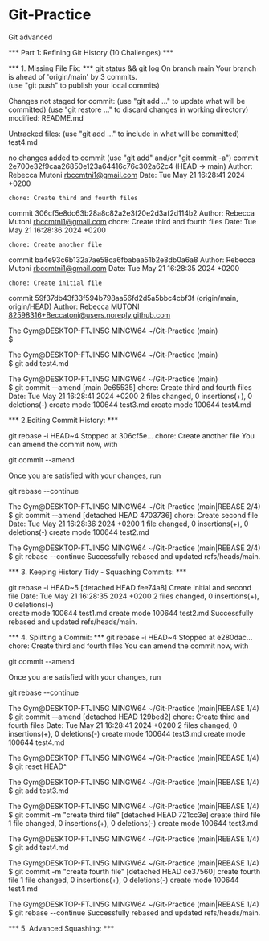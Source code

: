 # Git-Practice
Git advanced

***  Part 1: Refining Git History (10 Challenges) ***

***  1. Missing File Fix: ***
 git status && git log
On branch main
Your branch is ahead of 'origin/main' by 3 commits.       
  (use "git push" to publish your local commits)

Changes not staged for commit:
  (use "git add <file>..." to update what will be committed)
  (use "git restore <file>..." to discard changes in working directory)
        modified:   README.md

Untracked files:
  (use "git add <file>..." to include in what will be committed)
        test4.md

no changes added to commit (use "git add" and/or "git commit -a")
commit 2e700e32f9caa26850e123a64416c76c302a62c4 (HEAD -> main)
Author: Rebecca Mutoni <rbccmtni1@gmail.com>
Date:   Tue May 21 16:28:41 2024 +0200

    chore: Create third and fourth files

commit 306cf5e8dc63b28a8c82a2e3f20e2d3af2d114b2
Author: Rebecca Mutoni <rbccmtni1@gmail.com>
chore: Create third and fourth files
Date:   Tue May 21 16:28:36 2024 +0200

    chore: Create another file

commit ba4e93c6b132a7ae58ca6fbabaa51b2e8db0a6a8
Author: Rebecca Mutoni <rbccmtni1@gmail.com>
Date:   Tue May 21 16:28:35 2024 +0200

    chore: Create initial file

commit 59f37db43f33f594b798aa56fd2d5a5bbc4cbf3f (origin/main, origin/HEAD)
Author: Rebecca MUTONI <82598316+Beccatoni@users.noreply.github.com>

The Gym@DESKTOP-FTJIN5G MINGW64 ~/Git-Practice (main)     
$

The Gym@DESKTOP-FTJIN5G MINGW64 ~/Git-Practice (main)     
$ git add test4.md

The Gym@DESKTOP-FTJIN5G MINGW64 ~/Git-Practice (main)     
$ git commit --amend
[main 0e65535] chore: Create third and fourth files
 Date: Tue May 21 16:28:41 2024 +0200
 2 files changed, 0 insertions(+), 0 deletions(-)
 create mode 100644 test3.md
 create mode 100644 test4.md


*** 2.Editing Commit History:  ***

 git rebase -i HEAD~4
Stopped at 306cf5e...  chore: Create another file
You can amend the commit now, with

  git commit --amend

Once you are satisfied with your changes, run

  git rebase --continue

The Gym@DESKTOP-FTJIN5G MINGW64 ~/Git-Practice (main|REBASE 2/4)
$ git commit --amend
[detached HEAD 4703736] chore: Create second file
 Date: Tue May 21 16:28:36 2024 +0200
 1 file changed, 0 insertions(+), 0 deletions(-)
 create mode 100644 test2.md

The Gym@DESKTOP-FTJIN5G MINGW64 ~/Git-Practice (main|REBASE 2/4)
$ git rebase --continue
Successfully rebased and updated refs/heads/main.


*** 3. Keeping History Tidy - Squashing Commits:   ***

 git rebase -i HEAD~5
[detached HEAD fee74a8] Create initial and second file
 Date: Tue May 21 16:28:35 2024 +0200
 2 files changed, 0 insertions(+), 0 deletions(-)     
 create mode 100644 test1.md
 create mode 100644 test2.md
Successfully rebased and updated refs/heads/main.


***  4. Splitting a Commit:    ***
git rebase -i HEAD~4
Stopped at e280dac...  chore: Create third and fourth files
You can amend the commit now, with

  git commit --amend

Once you are satisfied with your changes, run

  git rebase --continue

The Gym@DESKTOP-FTJIN5G MINGW64 ~/Git-Practice (main|REBASE 1/4)
$ git commit --amend
[detached HEAD 129bed2] chore: Create third and fourth files
 Date: Tue May 21 16:28:41 2024 +0200
 2 files changed, 0 insertions(+), 0 deletions(-)
 create mode 100644 test3.md
 create mode 100644 test4.md

The Gym@DESKTOP-FTJIN5G MINGW64 ~/Git-Practice (main|REBASE 1/4)
$ git reset HEAD^

The Gym@DESKTOP-FTJIN5G MINGW64 ~/Git-Practice (main|REBASE 1/4)
$ git add test3.md

The Gym@DESKTOP-FTJIN5G MINGW64 ~/Git-Practice (main|REBASE 1/4)
$ git commit -m "create third file"
[detached HEAD 721cc3e] create third file
 1 file changed, 0 insertions(+), 0 deletions(-)
 create mode 100644 test3.md

The Gym@DESKTOP-FTJIN5G MINGW64 ~/Git-Practice (main|REBASE 1/4)
$ git  add test4.md

The Gym@DESKTOP-FTJIN5G MINGW64 ~/Git-Practice (main|REBASE 1/4)
$ git commit -m "create fourth file"
[detached HEAD ce37560] create fourth file
 1 file changed, 0 insertions(+), 0 deletions(-)
 create mode 100644 test4.md

The Gym@DESKTOP-FTJIN5G MINGW64 ~/Git-Practice (main|REBASE 1/4)
$ git rebase --continue
Successfully rebased and updated refs/heads/main.


*** 5. Advanced Squashing:  ***


